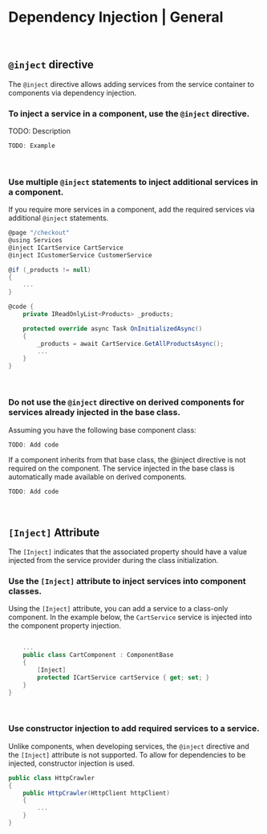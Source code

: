 # Dependency Injection | General
<br>


## `@inject` directive

The `@inject` directive allows adding services from the service container to components via dependency injection.
<br>


### To inject a service in a component, use the `@inject` directive.

TODO: Description

```csharp
TODO: Example
```
<br>


### Use multiple `@inject` statements to inject additional services in a component.

If you require more services in a component, add the required services via additional `@inject` statements.

```csharp
@page "/checkout"
@using Services
@inject ICartService CartService
@inject ICustomerService CustomerService

@if (_products != null)
{
	...
}

@code { 
	private IReadOnlyList<Products> _products;

	protected override async Task OnInitializedAsync()
	{
		_products = await CartService.GetAllProductsAsync();
		...
	}
}
```
<br>


### Do not use the `@inject` directive on derived components for services already injected in the base class.

Assuming you have the following base component class:

```csharp
TODO: Add code
```

If a component inherits from that base class, the @inject directive is not required on the component. The service injected in the base class is automatically made available on
derived components.

```csharp
TODO: Add code
```
<br>


## `[Inject]` Attribute

The `[Inject]` indicates that the associated property should have a value injected from the service provider during the class initialization.
<br>


### Use the `[Inject]` attribute to inject services into component classes.

Using the `[Inject]` attribute, you can add a service to a class-only component. In the example below, the `CartService` service is injected into the component property injection.

```csharp

	...
    public class CartComponent : ComponentBase  
    {  
        [Inject]  
        protected ICartService cartService { get; set; }  
    }  
}  
```
<br>


### Use constructor injection to add required services to a service.

Unlike components, when developing services, the `@inject` directive and the `[Inject]` attribute is not supported. To allow for dependencies to be injected, constructor injection
is used.

```csharp
public class HttpCrawler
{
	public HttpCrawler(HttpClient httpClient)
	{
		...
	}
}
```
<br>


